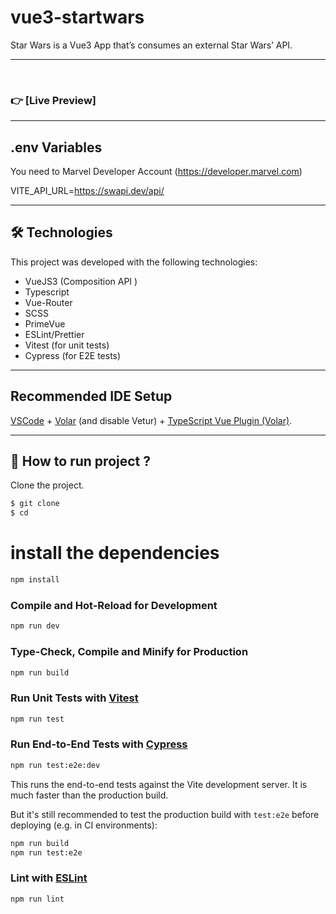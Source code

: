# vue3-startwars

Star Wars is a Vue3 App that’s consumes an external Star Wars’ API.
___
<br>

### 👉 [Live Preview] 
____
## .env Variables
You need to Marvel Developer Account (https://developer.marvel.com)

VITE_API_URL=https://swapi.dev/api/
____
## 🛠 Technologies

This project was developed with the following technologies:

- VueJS3 (Composition API )
- Typescript
- Vue-Router
- SCSS
- PrimeVue 
- ESLint/Prettier
- Vitest (for unit tests)
- Cypress (for E2E tests)
________________________________________________________      
## Recommended IDE Setup

[VSCode](https://code.visualstudio.com/) + [Volar](https://marketplace.visualstudio.com/items?itemName=Vue.volar) (and disable Vetur) + [TypeScript Vue Plugin (Volar)](https://marketplace.visualstudio.com/items?itemName=Vue.vscode-typescript-vue-plugin).

____
## 🚀 How to run project ?

Clone the project.

```bash
$ git clone
$ cd
```

# install the dependencies
```sh
npm install
```

### Compile and Hot-Reload for Development

```sh
npm run dev
```

### Type-Check, Compile and Minify for Production

```sh
npm run build
```

### Run Unit Tests with [Vitest](https://vitest.dev/)

```sh
npm run test
```

### Run End-to-End Tests with [Cypress](https://www.cypress.io/)

```sh
npm run test:e2e:dev
```

This runs the end-to-end tests against the Vite development server.
It is much faster than the production build.

But it's still recommended to test the production build with `test:e2e` before deploying (e.g. in CI environments):

```sh
npm run build
npm run test:e2e
```

### Lint with [ESLint](https://eslint.org/)

```sh
npm run lint
```
